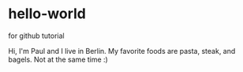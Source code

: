 # hello-world
for github tutorial

Hi, I'm Paul and I live in Berlin. My favorite foods are pasta, steak, and bagels. Not at the same time :)
